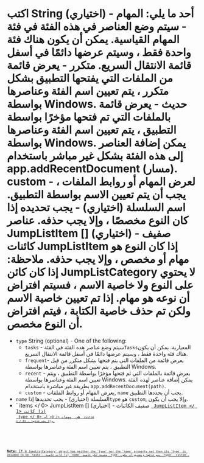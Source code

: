 # اكتب String (اختياري) - أحد ما يلي: المهام - سيتم وضع العناصر في هذه الفئة في فئة المهام القياسية. يمكن أن يكون هناك فئة واحدة فقط ، وسيتم عرضها دائمًا في أسفل قائمة الانتقال السريع. متكرر - يعرض قائمة من الملفات التي يفتحها التطبيق بشكل متكرر ، يتم تعيين اسم الفئة وعناصرها بواسطة Windows. حديث - يعرض قائمة بالملفات التي تم فتحها مؤخرًا بواسطة التطبيق ، يتم تعيين اسم الفئة وعناصرها بواسطة Windows. يمكن إضافة العناصر إلى هذه الفئة بشكل غير مباشر باستخدام app.addRecentDocument (مسار). custom - لعرض المهام أو روابط الملفات ، يجب أن يتم تعيين الاسم بواسطة التطبيق. اسم السلسلة (اختياري) - يجب تحديده إذا كان النوع مخصصًا ، وإلا يجب حذفه. عناصر JumpListItem [] (اختياري) - صفيف كائنات JumpListItem إذا كان النوع هو مهام أو مخصص ، وإلا يجب حذفه. ملاحظة: إذا كان كائن JumpListCategory لا يحتوي على النوع ولا خاصية الاسم ، فسيتم افتراض أن نوعه هو مهام. إذا تم تعيين خاصية الاسم ولكن تم حذف خاصية الكتابة ، فيتم افتراض أن النوع مخصص.

* `type` String (optional) - One of the following:
  * `tasks` - سيتم وضع عناصر هذه الفئة في الفئة`Tasks`المعيارية. يمكن أن يكون هناك فئة واحدة فقط ، وسيتم عرضها دائمًا في أسفل قائمة الانتقال السريع.
  * `frequent`- يعرض قائمة من الملفات التي يتم فتحها بشكل متكرر من قبل التطبيق ، يتم تعيين اسم الفئة وعناصرها بواسطة Windows.
  * `recent` - يعرض قائمة بالملفات التي تم فتحها مؤخرًا بواسطة التطبيق ، ويتم تعيين اسم الفئة وعناصرها بواسطة Windows. يمكن إضافة عناصر لهذه الفئة بطريقة غير مباشرة باستخدام `app.addRecentDocument(path)`.
  * `custom` - يعرض المهام أو روابط الملفات, `name` يجب أن يحددها التطبيق.
* `name` السلسلة (اختياري) - يجب تحديدها إذا`type` هو `custom`, وإلا يجب أن يكون.
* ` items </ 0> JumpListItem [] (اختياري) - صفيف الكائنات <a href="jump-list-item.md"><code> JumpListItem </ 1> إذا كانت <code> type </ 0> هي <code> مهمات </ 0> أو <code> custom < / 0> ، وإلا يجب حذفها.</p></li>
</ul>

<p spaces-before="0"><strong x-id="1">Note:</strong> If a <code>JumpListCategory` object has neither the `type` nor the `name` property set then its `type` is assumed to be `tasks`. إذا كانت خاصية `name` معينة لكن خاصية `type` يتم حذفها ويفترض أن يكون `type` `custom`.
